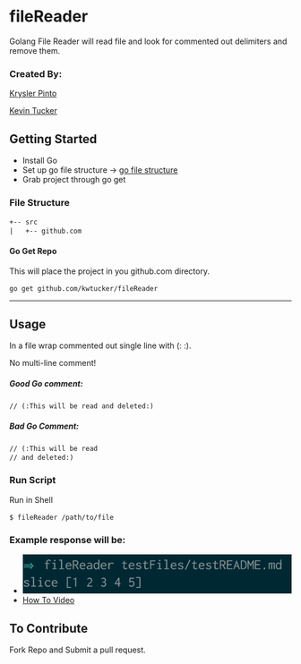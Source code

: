 # fileReader
Golang File Reader will read file and look for commented out delimiters and remove them.

### Created By:
[Krysler Pinto](https://github.com/PintoKrysler)

[Kevin Tucker](https://github.com/kwtucker)

## Getting Started
* Install Go
* Set up go file structure -> [go file structure](https://golang.org/doc/code.html)
* Grab project through go get

### File Structure
```
+-- src
|   +-- github.com
```

#### Go Get Repo
This will place the project in you github.com directory.
```
go get github.com/kwtucker/fileReader
```
---

## Usage
In a file wrap commented out single line with (: :).

No multi-line comment!

##### Good Go comment:
```
// (:This will be read and deleted:)
```
##### Bad Go Comment:
```
// (:This will be read
// and deleted:)
```

### Run Script
Run in Shell
```
$ fileReader /path/to/file
```
### Example response will be:
* ![Image of response after command](https://github.com/kwtucker/fileReader/blob/master/examples/commandRes.png)
* [How To Video](https://asciinema.org/a/49570)


## To Contribute
Fork Repo and Submit a pull request.
